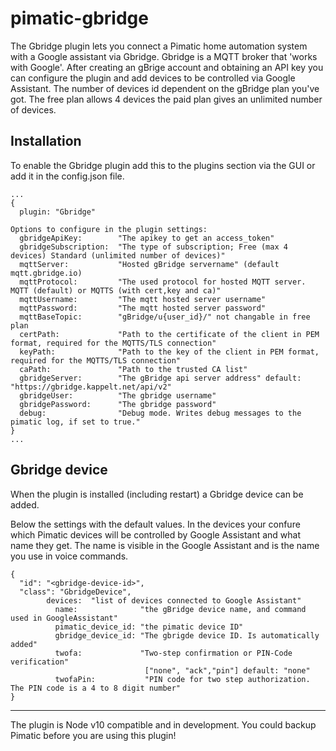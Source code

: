 pimatic-gbridge
===================
The Gbridge plugin lets you connect a Pimatic home automation system with a Google assistant via Gbridge. Gbridge is a MQTT broker that 'works with Google'. After creating an gBrige account and obtaining an API key you can configure the plugin and add devices to be controlled via Google Assistant.
The number of devices id dependent on the gBridge plan you've got. The free plan allows 4 devices the paid plan gives an unlimited number of devices.


Installation
------------
To enable the Gbridge plugin add this to the plugins section via the GUI or add it in the config.json file.

```
...
{
  plugin: "Gbridge"

Options to configure in the plugin settings:
  gbridgeApiKey:        "The apikey to get an access_token"
  gbridgeSubscription:  "The type of subscription; Free (max 4 devices) Standard (unlimited number of devices)"
  mqttServer:           "Hosted gBridge servername" (default mqtt.gbridge.io)
  mqttProtocol:         "The used protocol for hosted MQTT server. MQTT (default) or MQTTS (with cert,key and ca)"
  mqttUsername:         "The mqtt hosted server username"
  mqttPassword:         "The mqtt hosted server password"
  mqttBaseTopic:        "gBridge/u{user_id}/" not changable in free plan
  certPath:             "Path to the certificate of the client in PEM format, required for the MQTTS/TLS connection"
  keyPath:              "Path to the key of the client in PEM format, required for the MQTTS/TLS connection"
  caPath:               "Path to the trusted CA list"
  gbridgeServer:        "The gBridge api server address" default: "https://gbridge.kappelt.net/api/v2"
  gbridgeUser:          "The gbridge username"
  gbridgePassword:      "The gbridge password"
  debug:                "Debug mode. Writes debug messages to the pimatic log, if set to true."
}
...
```

Gbridge device
-----------------
When the plugin is installed (including restart) a Gbridge device can be added.


Below the settings with the default values. In the devices your confure which Pimatic devices will be controlled by Google Assistant and what name they get. The name is visible in the Google Assistant and is the name you use in voice commands.

```
{
  "id": "<gbridge-device-id>",
  "class": "GbridgeDevice",
        devices:  "list of devices connected to Google Assistant"
          name:              "the gBridge device name, and command used in GoogleAssistant"
          pimatic_device_id: "the pimatic device ID"
          gbridge_device_id: "The gbrigde device ID. Is automatically added"
          twofa:             "Two-step confirmation or PIN-Code verification"
                              ["none", "ack","pin"] default: "none"
          twofaPin:           "PIN code for two step authorization. The PIN code is a 4 to 8 digit number"
}
```

---------

The plugin is Node v10 compatible and in development. You could backup Pimatic before you are using this plugin!
